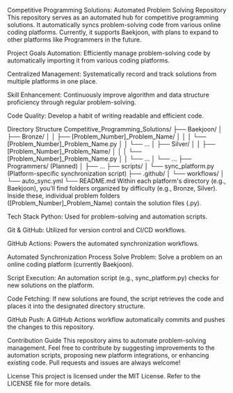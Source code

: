 Competitive Programming Solutions: Automated Problem Solving Repository
This repository serves as an automated hub for competitive programming solutions. It automatically syncs problem-solving code from various online coding platforms. Currently, it supports Baekjoon, with plans to expand to other platforms like Programmers in the future.

Project Goals
Automation: Efficiently manage problem-solving code by automatically importing it from various coding platforms.

Centralized Management: Systematically record and track solutions from multiple platforms in one place.

Skill Enhancement: Continuously improve algorithm and data structure proficiency through regular problem-solving.

Code Quality: Develop a habit of writing readable and efficient code.

Directory Structure
Competitive_Programming_Solutions/
├── Baekjoon/
│   ├── Bronze/
│   │   ├── [Problem_Number]_Problem_Name/
│   │   │   └── [Problem_Number]_Problem_Name.py
│   │   └── ...
│   ├── Silver/
│   │   ├── [Problem_Number]_Problem_Name/
│   │   │   └── [Problem_Number]_Problem_Name.py
│   │   └── ...
│   └── ...
├── Programmers/ (Planned)
│   ├── ...
├── scripts/
│   └── sync_platform.py (Platform-specific synchronization script)
├── .github/
│   └── workflows/
│       └── auto_sync.yml
└── README.md
Within each platform's directory (e.g., Baekjoon), you'll find folders organized by difficulty (e.g., Bronze, Silver). Inside these, individual problem folders ([Problem_Number]_Problem_Name) contain the solution files (.py).

Tech Stack
Python: Used for problem-solving and automation scripts.

Git & GitHub: Utilized for version control and CI/CD workflows.

GitHub Actions: Powers the automated synchronization workflows.

Automated Synchronization Process
Solve Problem: Solve a problem on an online coding platform (currently Baekjoon).

Script Execution: An automation script (e.g., sync_platform.py) checks for new solutions on the platform.

Code Fetching: If new solutions are found, the script retrieves the code and places it into the designated directory structure.

GitHub Push: A GitHub Actions workflow automatically commits and pushes the changes to this repository.

Contribution Guide
This repository aims to automate problem-solving management. Feel free to contribute by suggesting improvements to the automation scripts, proposing new platform integrations, or enhancing existing code. Pull requests and issues are always welcome!

License
This project is licensed under the MIT License. Refer to the LICENSE file for more details.
